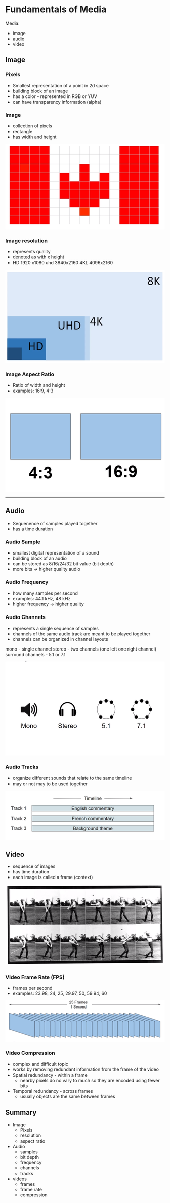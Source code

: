 # Fundamentals of Media

Media:
- image
- audio
- video


## Image

### Pixels
- Smallest representation of a point in 2d space
- building block of an image
- has a color - represented in RGB or YUV
- can have transparency information (alpha)

### Image
- collection of pixels
- rectangle
- has width and height

![Alt text](image-1.png)

### Image resolution
- represents quality
- denoted as with x height
- HD 1920 x1080 uhd 3840x2160 4KL 4096x2160

![Alt text](image-2.png)

### Image Aspect Ratio
- Ratio of width and height
- examples: 16:9, 4:3

![Alt text](image-3.png)

---

## Audio
- Sequenence of samples played together
- has a time duration

### Audio Sample
- smallest digital representation of a sound
- building block of an audio
- can be stored as 8/16/24/32 bit value (bit depth)
- more bits -> higher quality audio

### Audio Frequency
- how many samples per second
- examples: 44.1 kHz, 48 kHz
- higher frequency -> higher quality

### Audio Channels
- represents a single sequence of samples
- channels of the same audio track are meant to be played together
- channels can be organized in channel layouts


mono - single channel
stereo - two channels (one left one right channel)
surround channels - 5.1 or 7.1

![Alt text](image-4.png)

### Audio Tracks
- organize different sounds that relate to the same timeline 
- may or not may to be used together

![Alt text](image-5.png)

## Video
- sequence of images
- has time duration
- each image is called a frame (context)

![Alt text](image-6.png)

### Video Frame Rate (FPS)
- frames per second
- examples: 23.98, 24, 25, 29.97, 50, 59.94, 60

![Alt text](image-7.png)

### Video Compression
- complex and difficult topic
- works by removing redundant information from the frame of the video
- Spatial redundancy - within a frame
  - nearby pixels do no vary to much so they are encoded using fewer bits
- Temporal redundancy - across frames
  - usually objects are the same between frames
  


## Summary 

- Image
  - Pixels
  - resolution
  - aspect ratio
- Audio
  - samples
  - bit depth
  - frequency
  - channels
  - tracks
- videos
  - frames
  - frame rate
  - compression